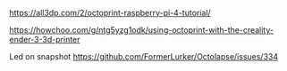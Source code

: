 https://all3dp.com/2/octoprint-raspberry-pi-4-tutorial/

https://howchoo.com/g/ntg5yzg1odk/using-octoprint-with-the-creality-ender-3-3d-printer

Led on snapshot https://github.com/FormerLurker/Octolapse/issues/334